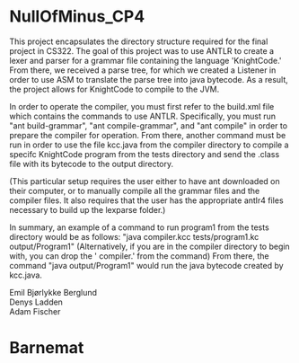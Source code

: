 # NullOfMinus_CP4

This project encapsulates the directory structure required for the final project in CS322.
The goal of this project was to use ANTLR to create a lexer and parser for a grammar file containing the language 'KnightCode.' From there, we received a parse tree, for which we created a Listener in order to use ASM to translate the parse tree into java bytecode. As a result, the project allows for KnightCode to compile to the JVM.

In order to operate the compiler, you must first refer to the build.xml file which contains the commands to use ANTLR. Specifically, you must run "ant build-grammar", "ant compile-grammar", and "ant compile" in order to prepare the compiler for operation. From there, another command must be run in order to use the file kcc.java from the compiler directory to compile a specifc KnightCode program from the tests directory and send the .class file with its bytecode to the output directory.

(This particular setup requires the user either to have ant downloaded on their computer, or to manually compile all the grammar files and the compiler files. It also requires that the user has the appropriate antlr4 files necessary to build up the lexparse folder.)

In summary, an example of a command to run program1 from the tests directory would be as follows: "java compiler.kcc tests/program1.kc output/Program1" (Alternatively, if you are in the compiler directory to begin with, you can drop the ' compiler.' from the command)
From there, the command "java output/Program1" would run the java bytecode created by kcc.java. 




 
   
Emil Bjørlykke Berglund  
Denys Ladden   
Adam Fischer   
# Barnemat
